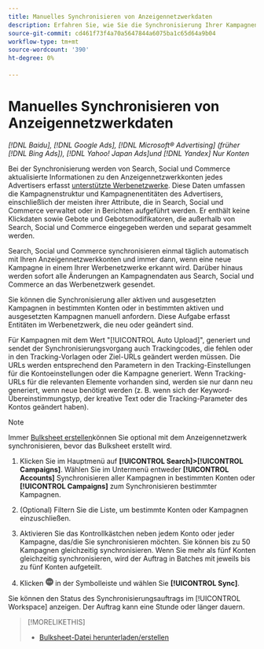 ```yaml
---
title: Manuelles Synchronisieren von Anzeigennetzwerkdaten
description: Erfahren Sie, wie Sie die Synchronisierung Ihrer Kampagnenstruktur und Kampagnenentitäten für unterstützte Werbenetzwerke manuell durchführen können.
source-git-commit: cd461f73f4a70a5647844a6075ba1c65d64a9b04
workflow-type: tm+mt
source-wordcount: '390'
ht-degree: 0%

---
```


# Manuelles Synchronisieren von Anzeigennetzwerkdaten

*[!DNL Baidu], [!DNL Google Ads], [!DNL Microsoft® Advertising] (früher [!DNL Bing Ads]), [!DNL Yahoo! Japan Ads]und [!DNL Yandex] Nur Konten*

Bei der Synchronisierung werden von Search, Social und Commerce aktualisierte Informationen zu den Anzeigennetzwerkkonten jedes Advertisers erfasst [unterstützte Werbenetzwerke](/help/search-social-commerce/introduction/supported-inventory.md). Diese Daten umfassen die Kampagnenstruktur und Kampagnenentitäten des Advertisers, einschließlich der meisten ihrer Attribute, die in Search, Social und Commerce verwaltet oder in Berichten aufgeführt werden. Er enthält keine Klickdaten sowie Gebote und Gebotsmodifikatoren, die außerhalb von Search, Social und Commerce eingegeben werden und separat gesammelt werden.

Search, Social und Commerce synchronisieren einmal täglich automatisch mit Ihren Anzeigennetzwerkkonten und immer dann, wenn eine neue Kampagne in einem Ihrer Werbenetzwerke erkannt wird. Darüber hinaus werden sofort alle Änderungen an Kampagnendaten aus Search, Social und Commerce an das Werbenetzwerk gesendet.

Sie können die Synchronisierung aller aktiven und ausgesetzten Kampagnen in bestimmten Konten oder in bestimmten aktiven und ausgesetzten Kampagnen manuell anfordern. Diese Aufgabe erfasst Entitäten im Werbenetzwerk, die neu oder geändert sind.

Für Kampagnen mit dem Wert &quot;[!UICONTROL Auto Upload]&quot;, generiert und sendet der Synchronisierungsvorgang auch Trackingcodes, die fehlen oder in den Tracking-Vorlagen oder Ziel-URLs geändert werden müssen. Die URLs werden entsprechend den Parametern in den Tracking-Einstellungen für die Kontoeinstellungen oder die Kampagne generiert. Wenn Tracking-URLs für die relevanten Elemente vorhanden sind, werden sie nur dann neu generiert, wenn neue benötigt werden (z. B. wenn sich der Keyword-Übereinstimmungstyp, der kreative Text oder die Tracking-Parameter des Kontos geändert haben).

>[!NOTE]
>
>Immer [Bulksheet erstellen](/help/search-social-commerce/campaign-management/bulksheets/bulksheet-download.md)können Sie optional mit dem Anzeigennetzwerk synchronisieren, bevor das Bulksheet erstellt wird.

1. Klicken Sie im Hauptmenü auf **[!UICONTROL Search]>[!UICONTROL Campaigns]**. Wählen Sie im Untermenü entweder **[!UICONTROL Accounts]** Synchronisieren aller Kampagnen in bestimmten Konten oder **[!UICONTROL Campaigns]** zum Synchronisieren bestimmter Kampagnen.

1. (Optional) Filtern Sie die Liste, um bestimmte Konten oder Kampagnen einzuschließen.

1. Aktivieren Sie das Kontrollkästchen neben jedem Konto oder jeder Kampagne, das/die Sie synchronisieren möchten. Sie können bis zu 50 Kampagnen gleichzeitig synchronisieren. Wenn Sie mehr als fünf Konten gleichzeitig synchronisieren, wird der Auftrag in Batches mit jeweils bis zu fünf Konten aufgeteilt.

1. Klicken **![Mehr](/help/search-social-commerce/assets/more.png "Mehr")** in der Symbolleiste und wählen Sie **[!UICONTROL Sync]**.

Sie können den Status des Synchronisierungsauftrags im [!UICONTROL Workspace] anzeigen. Der Auftrag kann eine Stunde oder länger dauern.

>[!MORELIKETHIS]
>
>* [Bulksheet-Datei herunterladen/erstellen](/help/search-social-commerce/campaign-management/bulksheets/bulksheet-download.md)

